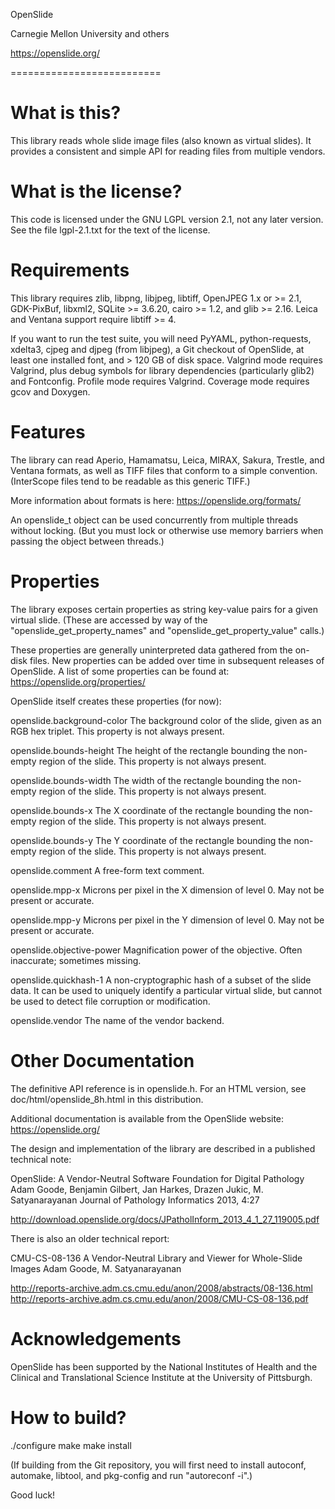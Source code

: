 OpenSlide

Carnegie Mellon University and others

https://openslide.org/


==========================


What is this?
=============

This library reads whole slide image files (also known as virtual slides).
It provides a consistent and simple API for reading files from multiple
vendors.


What is the license?
====================

This code is licensed under the GNU LGPL version 2.1, not any later version.
See the file lgpl-2.1.txt for the text of the license.


Requirements
============

This library requires zlib, libpng, libjpeg, libtiff, OpenJPEG 1.x or >= 2.1,
GDK-PixBuf, libxml2, SQLite >= 3.6.20, cairo >= 1.2, and glib >= 2.16.
Leica and Ventana support require libtiff >= 4.

If you want to run the test suite, you will need PyYAML, python-requests,
xdelta3, cjpeg and djpeg (from libjpeg), a Git checkout of OpenSlide,
at least one installed font, and > 120 GB of disk space.  Valgrind mode
requires Valgrind, plus debug symbols for library dependencies (particularly
glib2) and Fontconfig.  Profile mode requires Valgrind.  Coverage mode
requires gcov and Doxygen.


Features
========

The library can read Aperio, Hamamatsu, Leica, MIRAX, Sakura, Trestle,
and Ventana formats, as well as TIFF files that conform to a simple
convention. (InterScope files tend to be readable as this generic TIFF.)

More information about formats is here:
https://openslide.org/formats/

An openslide_t object can be used concurrently from multiple threads
without locking. (But you must lock or otherwise use memory barriers
when passing the object between threads.)


Properties
==========

The library exposes certain properties as string key-value pairs for
a given virtual slide. (These are accessed by way of the
"openslide_get_property_names" and "openslide_get_property_value" calls.)

These properties are generally uninterpreted data gathered from the
on-disk files. New properties can be added over time in subsequent releases
of OpenSlide. A list of some properties can be found at:
https://openslide.org/properties/

OpenSlide itself creates these properties (for now):

 openslide.background-color
   The background color of the slide, given as an RGB hex triplet.
   This property is not always present.

 openslide.bounds-height
   The height of the rectangle bounding the non-empty region of the slide.
   This property is not always present.

 openslide.bounds-width
   The width of the rectangle bounding the non-empty region of the slide.
   This property is not always present.

 openslide.bounds-x
   The X coordinate of the rectangle bounding the non-empty region of the
   slide. This property is not always present.

 openslide.bounds-y
   The Y coordinate of the rectangle bounding the non-empty region of the
   slide. This property is not always present.

 openslide.comment
   A free-form text comment.

 openslide.mpp-x
   Microns per pixel in the X dimension of level 0. May not be present or
   accurate.

 openslide.mpp-y
   Microns per pixel in the Y dimension of level 0. May not be present or
   accurate.

 openslide.objective-power
   Magnification power of the objective. Often inaccurate; sometimes missing.

 openslide.quickhash-1
   A non-cryptographic hash of a subset of the slide data. It can be used
   to uniquely identify a particular virtual slide, but cannot be used
   to detect file corruption or modification.

 openslide.vendor
   The name of the vendor backend.


Other Documentation
===================

The definitive API reference is in openslide.h. For an HTML version, see
doc/html/openslide_8h.html in this distribution.

Additional documentation is available from the OpenSlide website:
https://openslide.org/

The design and implementation of the library are described in a published
technical note:

 OpenSlide: A Vendor-Neutral Software Foundation for Digital Pathology
 Adam Goode, Benjamin Gilbert, Jan Harkes, Drazen Jukic, M. Satyanarayanan
 Journal of Pathology Informatics 2013, 4:27

 http://download.openslide.org/docs/JPatholInform_2013_4_1_27_119005.pdf

There is also an older technical report:

 CMU-CS-08-136
 A Vendor-Neutral Library and Viewer for Whole-Slide Images
 Adam Goode, M. Satyanarayanan

 http://reports-archive.adm.cs.cmu.edu/anon/2008/abstracts/08-136.html
 http://reports-archive.adm.cs.cmu.edu/anon/2008/CMU-CS-08-136.pdf


Acknowledgements
================

OpenSlide has been supported by the National Institutes of Health and
the Clinical and Translational Science Institute at the University of
Pittsburgh.


How to build?
=============

./configure
make
make install

(If building from the Git repository, you will first need to install
autoconf, automake, libtool, and pkg-config and run "autoreconf -i".)

Good luck!